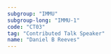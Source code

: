 ```yaml
---
subgroup: "IMMU"
subgroup-long: "IMMU-1"
code: "CT03"
tag: "Contributed Talk Speaker"
name: "Daniel B Reeves"
---
```

